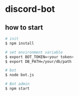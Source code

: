 # discord-bot
## how to start
```bash
# init
$ npm install

# set environment variable
$ export BOT_TOKEN=<your token>
$ export DB_PATH=/your/db/path

# bot
$ node bot.js

# Bot admin
$ npm start
```
